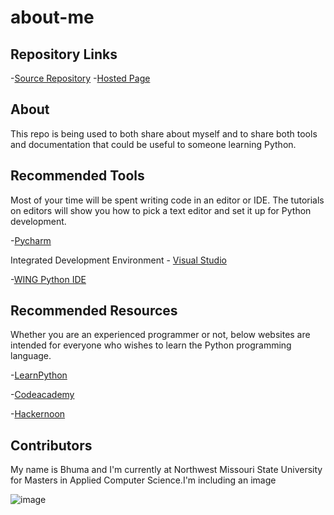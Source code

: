 # about-me

## Repository Links

-[Source Repository](https://github.com/hareeshbhuma/about-me.git)
-[Hosted Page]()

## About

This repo is being used to both share about myself and to share both tools and documentation that could be useful to someone learning Python.

## Recommended Tools

Most of your time will be spent writing code in an editor or IDE. The tutorials on editors will show you how to pick a text editor and set it up for Python development.

-[Pycharm](https://www.jetbrains.com/pycharm/download/#section=windows)

Integrated Development Environment - [Visual Studio](https://visualstudio.microsoft.com/)

-[WING Python IDE](https://wingware.com/downloads/wingide-101)

## Recommended Resources

Whether you are an experienced programmer or not, below websites are intended for everyone who wishes to learn the Python programming language.

-[LearnPython](https://www.learnpython.org/)

-[Codeacademy](https://www.codecademy.com/learn/learn-python)

-[Hackernoon](https://hackernoon.com/10-free-python-programming-courses-for-beginners-to-learn-online-38312f3b9912)

## Contributors

My name is Bhuma and I'm currently at Northwest Missouri State University for Masters in Applied Computer Science.I'm including an image 

![image](Bhuma.image)
